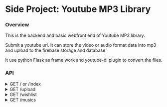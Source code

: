 Side Project: Youtube MP3 Library
==================================================

### Overview

This is the backend and basic webfront end of Youtube MP3 library.

Submit a youtube url. It can store the video or audio format data into mp3 and upload to the firebase storage and database.

It use python Flask as frame work and youtube-dl plugin to convert the files.

### API

<details>
<summary>GET / or /index</summary>

Responses:

<table>
	<tr><td>Code</td><td>Description</td></tr>
	<tr><td>200</td><td>Welcome Page<br/>
<pre>
[
	{
		"eventid": 0,
		"eventname": "string",
		"userid": 0,		
		"avail": 0,
		"purchased": 0
	}
]
	</pre></td></tr>

</table>
</details>


<details>
<summary>GET /upload </summary>

Responses:

<table>
	<tr><td>Code</td><td>Description</td></tr>
	<tr><td>200</td><td>Upload Form
<pre>
{
	"eventid": 0
}
</pre></td></tr>
</details>

<details>
<summary>POST /upload </summary>

Body:

<pre>
{
	"userid": 0,
	"eventname": "string",
	"numtickets": 0
}
</pre>

Responses:

<table>
	<tr><td>Code</td><td>Description</td></tr>
	<tr><td>200</td><td>MP3 is converting
<pre>
{
	"eventid": 0
}
</pre></td></tr>
	<tr><td>400</td><td>Url is invalid</td></tr>
</table>
</details>





<details>
<summary>GET /wishlist </summary>

Responses:

<table>
	<tr><td>Code</td><td>Description</td></tr>
	<tr><td>200</td><td>WishList
<pre>
{
	"eventid": 0
}
</pre></td></tr>
</details>

<details>
<summary>POST /wishlist </summary>

Body:

<pre>
{
	"userid": 0,
	"eventname": "string",
	"numtickets": 0
}
</pre>

Responses:

<table>
	<tr><td>Code</td><td>Description</td></tr>
	<tr><td>200</td><td>Edit successfully
<pre>
{
	"eventid": 0
}
</pre></td></tr>
</table>
</details>




<details>
<summary>GET /musics</summary>

Responses:

<table>
	<tr><td>Code</td><td>Description</td></tr>
	<tr><td>200</td><td>Music List<br/>
</table>
</details>